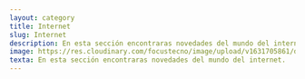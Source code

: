 ```yaml
---
layout: category
title: Internet
slug: Internet
description: En esta sección encontraras novedades del mundo del internet.
image: https://res.cloudinary.com/focustecno/image/upload/v1631705861/direcciones--644x362-k07--1248x698_abc_o3xdsv.jpg
texta: En esta sección encontraras novedades del mundo del internet.
---
```


